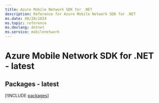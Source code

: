 ```yaml
---
title: Azure Mobile Network SDK for .NET
description: Reference for Azure Mobile Network SDK for .NET
ms.date: 08/28/2024
ms.topic: reference
ms.devlang: dotnet
ms.service: mobilenetwork
---
```

# Azure Mobile Network SDK for .NET - latest
## Packages - latest
[!INCLUDE [packages](mobile-network-index.md)]